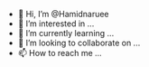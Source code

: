 - 👋 Hi, I’m @Hamidnaruee
- 👀 I’m interested in ...
- 🌱 I’m currently learning ...
- 💞️ I’m looking to collaborate on ...
- 📫 How to reach me ...

<!---
Hamidnaruee/Hamidnaruee is a ✨ special ✨ repository because its `README.md` (this file) appears on your GitHub profile.
You can click the Preview link to take a look at your changes.
--->
